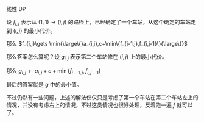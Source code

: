 线性 DP

设 $f_{i,j}$ 表示从 $(1,1)\rightarrow (i,j)$ 的路径上，已经确定了一个车站，从这个确定的车站走到 $(i,j)$ 的最小代价。

那么 $f_{i,j}\gets \min{\large\{}a_{i,j},c+\min\{f_{i-1,j},f_{i,j-1}\}{\large\}}$

那么答案怎么算呢？设 $g_{i,j}$ 表示第二个车站修在 $(i,j)$ 上的最小代价。

那么 $g_{i,j}\gets a_{i,j}+c+\min\{f_{i-1,j},f_{i,j-1}\}$

最后的答案就是 $g$ 中的最小值。

不过仍然有一些问题，上述的解法仅仅只是考虑了第一个车站在第二个车站左上的情况，并没有考虑右上的情况，不过这类情况也很好处理，反着跑一遍 $f$ 就可以了。